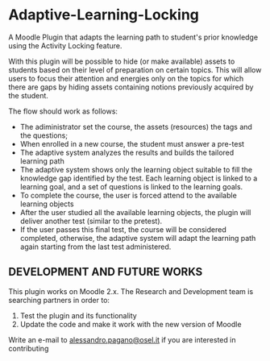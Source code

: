 # Adaptive-Learning-Locking
A Moodle Plugin that adapts the learning path to student's prior knowledge using the Activity Locking feature.

With this plugin will be possible to hide (or make available) assets to students based on their level of preparation on certain topics.
This will allow users to focus their attention and energies only on the topics for which there are gaps by hiding assets containing notions previously acquired by the student.

The flow should work as follows: 

* The adiministrator set the course, the assets (resources) the tags and the questions;
* When enrolled in a new course, the student must answer a pre-test
* The adaptive system analyzes the results and builds the tailored learning path 
* The adaptive system shows only the learning object suitable to fill the knowledge gap identified by the test. Each learning object is linked to a learning goal, and a set of questions is linked to the learning goals.
* To complete the course, the user is forced attend to the available learning objects
* After the user studied all the available learning objects, the plugin will deliver another test (similar to the pretest).
* If the user passes this final test, the course will be considered completed, otherwise, the adaptive system will adapt the learning path again starting from the last test administered.

## DEVELOPMENT AND FUTURE WORKS
This plugin works on Moodle 2.x. The Research and Development team is searching partners in order to: 

1. Test the plugin and its functionality
2. Update the code and make it work with the new version of Moodle

Write an e-mail to alessandro.pagano@osel.it if you are interested in contributing
